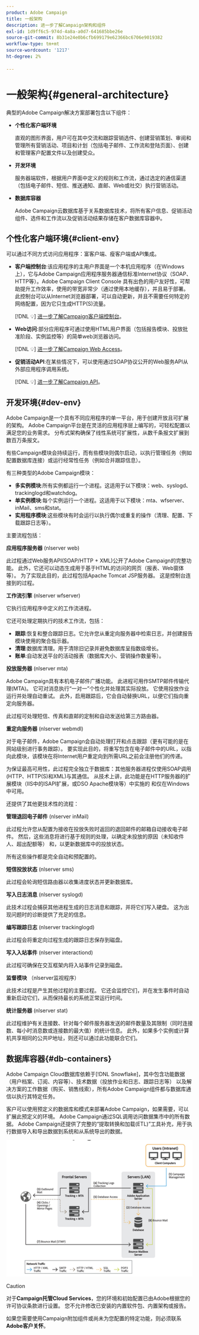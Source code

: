 ```yaml
---
product: Adobe Campaign
title: 一般架构
description: 进一步了解Campaign架构和组件
exl-id: 1d9ff6c5-974d-4a8a-a0d7-641685bbe26e
source-git-commit: 8b31e24e0b6cfb699179e62366bc6706e9019382
workflow-type: tm+mt
source-wordcount: '1217'
ht-degree: 2%

---
```


# 一般架构{#general-architecture}

典型的Adobe Campaign解决方案部署包含以下组件：

* **个性化客户端环境**

   直观的图形界面，用户可在其中交流和跟踪营销选件、创建营销策划、审阅和管理所有营销活动、项目和计划（包括电子邮件、工作流和登陆页面）、创建和管理客户配置文件以及创建受众。

* **开发环境**

   服务器端软件，根据用户界面中定义的规则和工作流，通过选定的通信渠道（包括电子邮件、短信、推送通知、直邮、Web或社交）执行营销活动。

* **数据库容器**

   Adobe Campaign云数据库基于关系数据库技术，将所有客户信息、促销活动组件、选件和工作流以及促销活动结果存储在客户数据库容器中。

## 个性化客户端环境{#client-env}

可以通过不同方式访问应用程序：富客户端、瘦客户端或API集成。

* **客户端控制台**:该应用程序的主用户界面是一个本机应用程序（在Windows上），它与Adobe Campaign应用程序服务器通信标准Internet协议（SOAP、HTTP等）。Adobe Campaign Client Console 具有出色的用户友好性，可帮助提升工作效率，使用的带宽非常少（通过使用本地缓存），并且易于部署。此控制台可以从Internet浏览器部署，可以自动更新，并且不需要任何特定的网络配置，因为它只生成HTTP(S)流量。

   [!DNL :bulb:] [进一步了解Campaign客户端控制台](../start/connect.md)。

* **Web访问**:部分应用程序可通过使用HTML用户界面（包括报告模块、投放批准阶段、实例监控等）的简单web浏览器访问。

   [!DNL :bulb:] [进一步了解Campaign Web Access](../start/connect.md)。

* **促销活动API**:在某些情况下，可以使用通过SOAP协议公开的Web服务API从外部应用程序调用系统。

   [!DNL :bulb:] [进一步了解Campaign API](../dev/api.md)。

## 开发环境{#dev-env}

Adobe Campaign是一个具有不同应用程序的单一平台，用于创建开放且可扩展的架构。 Adobe Campaign平台是在灵活的应用程序层上编写的，可轻松配置以满足您的业务需求。 分布式架构确保了线性系统可扩展性，从数千条报文扩展到数百万条报文。

有些Campaign模块会持续运行，而有些模块则偶尔启动，以执行管理任务（例如配置数据库连接）或运行经常性任务（例如合并跟踪信息）。

有三种类型的Adobe Campaign模块：

* **多实例模块**:所有实例都运行一个进程。这适用于以下模块：web、syslogd、trackinglogd和watchdog。
* **单实例模块**:每个实例运行一个进程。这适用于以下模块：mta、wfserver、inMail、sms和stat。
* **实用程序模块**:这些模块有时会运行以执行偶尔或重复的操作（清理、配置、下载跟踪日志等）。

主要流程包括：

**应用程序服务器** (nlserver web)

此过程通过Web服务API(SOAP/HTTP + XML)公开了Adobe Campaign的完整功能。 此外，它还可以动态生成用于基于HTML的访问的网页（报表、Web窗体等）。 为了实现此目的，此过程包括Apache Tomcat JSP服务器。 这是控制台连接到的过程。

**工作流引擎** (nlserver wfserver)

它执行应用程序中定义的工作流进程。

它还可处理定期执行的技术工作流，包括：

* **跟踪**:恢复和整合跟踪日志。它允许您从重定向服务器中检索日志，并创建报告模块使用的聚合指示器。
* **清理**:数据库清理。用于清除旧记录并避免数据库呈指数级增长。
* **账单**:自动发送平台的活动报表（数据库大小、营销操作数量等）。

**投放服务器** (nlserver mta)

Adobe Campaign具有本机电子邮件广播功能。 此进程可用作SMTP邮件传输代理(MTA)。 它可对消息执行“一对一”个性化并处理其实际投放。 它使用投放作业运行并处理自动重试。 此外，启用跟踪后，它会自动替换URL，以便它们指向重定向服务器。

此过程可处理短信、传真和直邮的定制和自动发送给第三方路由器。

**重定向服务器** (nlserver webmdl)

对于电子邮件，Adobe Campaign会自动处理打开和点击跟踪（更有可能的是在网站级别进行事务跟踪）。 要实现此目的，将重写包含在电子邮件中的URL，以指向此模块，该模块在将Internet用户重定向到所需URL之前会注册他们的传递。

为保证最高可用性，此过程完全独立于数据库：其他服务器进程仅使用SOAP调用(HTTP、HTTP(S)和XML)与其通信。 从技术上讲，此功能是在HTTP服务器的扩展模块（IIS中的ISAPI扩展，或DSO Apache模块等）中实施的 和仅在Windows中可用。

还提供了其他更技术性的流程：

**管理退回电子邮件** (nlserver inMail)

此过程允许您从配置为接收在投放失败时返回的退回邮件的邮箱自动接收电子邮件。 然后，这些消息将进行基于规则的处理，以确定未投放的原因（未知收件人、超出配额等） 和，以更新数据库中的投放状态。

所有这些操作都是完全自动和预配置的。

**短信投放状态** (nlserver sms)

此过程会轮询短信路由器以收集进度状态并更新数据库。

**写入日志消息** (nlserver syslogd)

此技术过程会捕获其他进程生成的日志消息和跟踪，并将它们写入硬盘。 这为出现问题时的诊断提供了充足的信息。

**编写跟踪日志** (nlserver trackinglogd)

此过程会将重定向过程生成的跟踪日志保存到磁盘。

**写入入站事件** (nlserver interactiond)

此过程可确保在交互框架内将入站事件记录到磁盘。

**监督模块** （nlserver监视程序）

此技术过程是产生其他过程的主要过程。 它还会监控它们，并在发生事件时自动重新启动它们，从而保持最长的系统正常运行时间。

**统计服务器** (nlserver stat)

此过程维护有关连接数、针对每个邮件服务器发送的邮件数量及其限制（同时连接数、每小时消息数或连接数的最大值）的统计信息。 此外，如果多个实例或计算机共享相同的公共IP地址，则还可以通过此功能联合它们。

## 数据库容器{#db-containers}

Adobe Campaign Cloud数据库依赖于[!DNL Snowflake]，其中包含功能数据（用户档案、订阅、内容等）、技术数据（投放作业和日志、跟踪日志等） 以及解决方案的工作数据（购买、销售线索），所有Adobe Campaign组件都与数据库通信以执行其特定任务。

客户可以使用预定义的数据库和模式来部署Adobe Campaign，如果需要，可以扩展此预定义的环境。 Adobe Campaign通过SQL调用访问数据集市中的所有数据。 Adobe Campaign还提供了完整的“提取转换和加载(ETL)”工具补充，用于执行数据导入和导出数据到系统和从系统导出的数据。

![](assets/data-flow-diagram.png)


>[!CAUTION]
>
>对于&#x200B;**Campaign托管Cloud Services**，您的环境和初始配置已由Adobe根据您的许可协议条款进行设置。 您不允许修改已安装的内置软件包、内置架构或报告。
>
>如果您需要使用Campaign附加组件或尚未为您配置的特定功能，则必须联系&#x200B;**Adobe客户关怀**。